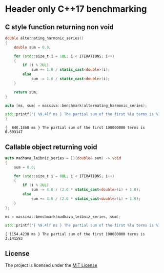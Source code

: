 
# Header only C++17 benchmarking

## __C style function returning non void__

```cpp
double alternating_harmonic_series()
{
    double sum = 0.0;

    for (std::size_t i = 1UL; i < ITERATIONS; i++)
    {
        if (i % 2UL)
            sum += 1.0 / static_cast<double>(i);
        else
            sum -= 1.0 / static_cast<double>(i);
    }

    return sum;
}

auto [ms, sum] = massiva::benchmark(alternating_harmonic_series);

std::printf("{ %9.4lf ms } The partial sum of the first %lu terms is %7.6lf\n", ms, ITERATIONS, sum);
}
```

    {  840.1860 ms } The partial sum of the first 100000000 terms is 0.693147

## __Callable object returning void__

```cpp
auto madhava_leibniz_series = [](double& sum) -> void
{
    sum = 0.0;

    for (std::size_t i = 0UL; i < ITERATIONS; i++)
    {
        if (i % 2UL)
            sum -= 4.0 / (2.0 * static_cast<double>(i) + 1.0);
        else
            sum += 4.0 / (2.0 * static_cast<double>(i) + 1.0);
    }
};

ms = massiva::benchmark(madhava_leibniz_series, sum);

std::printf("{ %9.4lf ms } The partial sum of the first %lu terms is %7.6lf\n", ms, ITERATIONS, sum);

```

    { 1154.4230 ms } The partial sum of the first 100000000 terms is 3.141593

## License

The project is licensed under the [MIT License](https://opensource.org/licenses/MIT)
